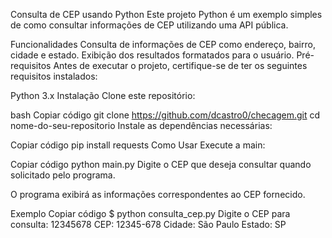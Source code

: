 Consulta de CEP usando Python
Este projeto Python é um exemplo simples de como consultar informações de CEP utilizando uma API pública.

Funcionalidades
Consulta de informações de CEP como endereço, bairro, cidade e estado.
Exibição dos resultados formatados para o usuário.
Pré-requisitos
Antes de executar o projeto, certifique-se de ter os seguintes requisitos instalados:

Python 3.x
Instalação
Clone este repositório:

bash
Copiar código
git clone https://github.com/dcastro0/checagem.git
cd nome-do-seu-repositorio
Instale as dependências necessárias:

Copiar código
pip install requests
Como Usar
Execute a main:

Copiar código
python main.py
Digite o CEP que deseja consultar quando solicitado pelo programa.

O programa exibirá as informações correspondentes ao CEP fornecido.

Exemplo
Copiar código
$ python consulta_cep.py
Digite o CEP para consulta: 12345678
CEP: 12345-678
Cidade: São Paulo
Estado: SP
